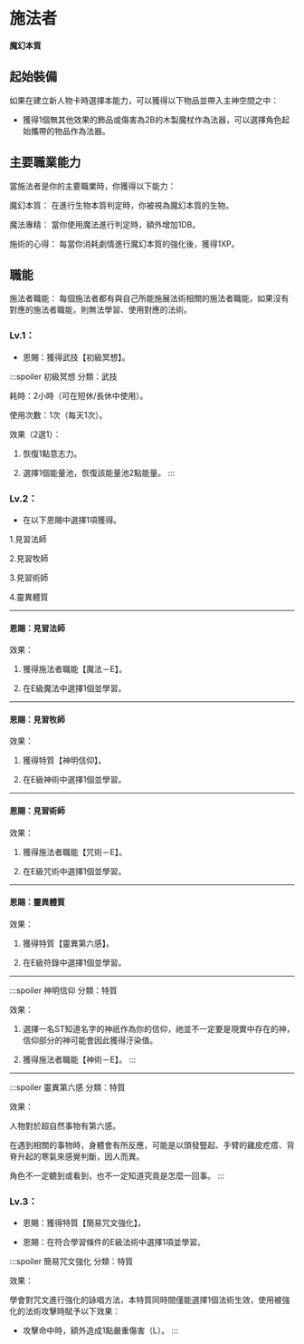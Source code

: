 # 施法者

**魔幻本質**

## 起始裝備

如果在建立新人物卡時選擇本能力，可以獲得以下物品並帶入主神空間之中：

* 獲得1個無其他效果的飾品或傷害為2B的木製魔杖作為法器，可以選擇角色起始攜帶的物品作為法器。

## 主要職業能力

當施法者是你的主要職業時，你獲得以下能力：

魔幻本質：
在進行生物本質判定時，你被視為魔幻本質的生物。

魔法專精：
當你使用魔法進行判定時，額外增加1DB。

施術的心得：
每當你消耗劇情進行魔幻本質的強化後，獲得1XP。

## 職能

施法者職能：
每個施法者都有與自己所能施展法術相關的施法者職能，如果沒有對應的施法者職能，則無法學習、使用對應的法術。

### Lv.1：

* 恩賜：獲得武技【初級冥想】。

:::spoiler 初級冥想
分類：武技

耗時：2小時（可在短休/長休中使用）。

使用次數：1次（每天1次）。

效果（2選1）：

1. 恢復1點意志力。

2. 選擇1個能量池，恢復該能量池2點能量。
:::

### Lv.2：

* 在以下恩賜中選擇1項獲得。

1.見習法師

2.見習牧師

3.見習術師

4.靈異體質

---

#### 恩賜：見習法師

效果：

1. 獲得施法者職能【魔法－E】。

2. 在E級魔法中選擇1個並學習。

---

#### 恩賜：見習牧師

效果：

1. 獲得特質【神明信仰】。

2. 在E級神術中選擇1個並學習。

---

#### 恩賜：見習術師

效果：

1. 獲得施法者職能【咒術－E】。

2. 在E級咒術中選擇1個並學習。

---

#### 恩賜：靈異體質

效果：

1. 獲得特質【靈異第六感】。

2. 在E級符錄中選擇1個並學習。

---

:::spoiler 神明信仰
分類：特質

效果：

1. 選擇一名ST知道名字的神祇作為你的信仰，祂並不一定要是現實中存在的神，信仰部分的神可能會因此獲得汙染值。

2. 獲得施法者職能【神術－E】。
:::

---

:::spoiler 靈異第六感
分類：特質

效果：

人物對於超自然事物有第六感。

在遇到相關的事物時，身體會有所反應，可能是以頭發豎起、手臂的雞皮疙瘩、背脊升起的寒氣來感覺判斷，因人而異。

角色不一定聽到或看到，也不一定知道究竟是怎麼一回事。
:::

### Lv.3：

* 恩賜：獲得特質【簡易咒文強化】。

* 恩賜：在符合學習條件的E級法術中選擇1項並學習。

:::spoiler 簡易咒文強化
分類：特質

效果：

學會對咒文進行強化的詠唱方法，本特質同時間僅能選擇1個法術生效，使用被強化的法術攻擊時賦予以下效果：

* 攻擊命中時，額外造成1點嚴重傷害（L）。
:::